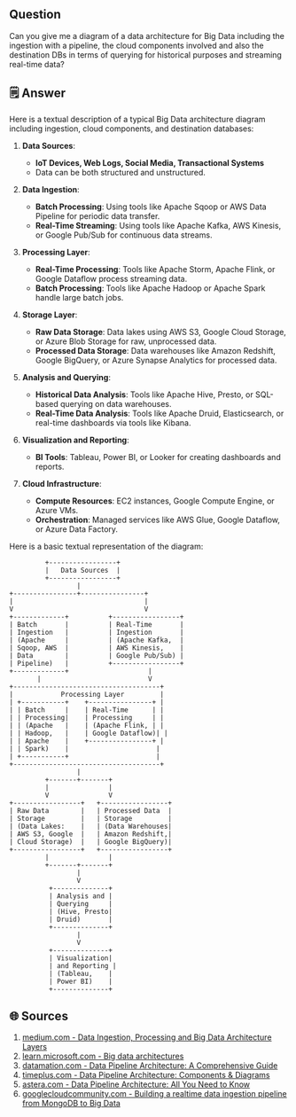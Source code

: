 
## Question

Can you give me a diagram of a data architecture for Big Data including the ingestion with a pipeline, the cloud components involved and also the destination DBs in terms of querying for historical purposes and streaming real-time data?

## 🗒️ Answer

Here is a textual description of a typical Big Data architecture diagram including ingestion, cloud components, and destination databases:

1. **Data Sources**: 
   - **IoT Devices, Web Logs, Social Media, Transactional Systems**
   - Data can be both structured and unstructured.

2. **Data Ingestion**:
   - **Batch Processing**: Using tools like Apache Sqoop or AWS Data Pipeline for periodic data transfer.
   - **Real-Time Streaming**: Using tools like Apache Kafka, AWS Kinesis, or Google Pub/Sub for continuous data streams.

3. **Processing Layer**:
   - **Real-Time Processing**: Tools like Apache Storm, Apache Flink, or Google Dataflow process streaming data.
   - **Batch Processing**: Tools like Apache Hadoop or Apache Spark handle large batch jobs.

4. **Storage Layer**:
   - **Raw Data Storage**: Data lakes using AWS S3, Google Cloud Storage, or Azure Blob Storage for raw, unprocessed data.
   - **Processed Data Storage**: Data warehouses like Amazon Redshift, Google BigQuery, or Azure Synapse Analytics for processed data.

5. **Analysis and Querying**:
   - **Historical Data Analysis**: Tools like Apache Hive, Presto, or SQL-based querying on data warehouses.
   - **Real-Time Data Analysis**: Tools like Apache Druid, Elasticsearch, or real-time dashboards via tools like Kibana.

6. **Visualization and Reporting**:
   - **BI Tools**: Tableau, Power BI, or Looker for creating dashboards and reports.

7. **Cloud Infrastructure**:
   - **Compute Resources**: EC2 instances, Google Compute Engine, or Azure VMs.
   - **Orchestration**: Managed services like AWS Glue, Google Dataflow, or Azure Data Factory.

Here is a basic textual representation of the diagram:

```
         +-----------------+
         |   Data Sources  |
         +-----------------+
                 |
+----------------+----------------+
|                                 |
V                                 V
+-------------+          +-----------------+
| Batch       |          | Real-Time       |
| Ingestion   |          | Ingestion       |
| (Apache     |          | (Apache Kafka,  |
| Sqoop, AWS  |          | AWS Kinesis,    |
| Data        |          | Google Pub/Sub) |
| Pipeline)   |          +-----------------+
+-------------+                    |
       |                           V
+-------------------------------------+
|            Processing Layer         |
| +-----------+    +----------------+ |
| | Batch     |    | Real-Time      | |
| | Processing|    | Processing     | |
| | (Apache   |    | (Apache Flink, | |
| | Hadoop,   |    | Google Dataflow)| |
| | Apache    |    +----------------+ |
| | Spark)    |                      |
| +-----------+                      |
+-------------------------------------+
                 |
         +-------+-------+
         |               |
         V               V
+-----------------+   +-----------------+
| Raw Data        |   | Processed Data  |
| Storage         |   | Storage         |
| (Data Lakes:    |   | (Data Warehouses|
| AWS S3, Google  |   | Amazon Redshift,|
| Cloud Storage)  |   | Google BigQuery)|
+-----------------+   +-----------------+
         |               |
         +-------+-------+
                 |
                 V
          +--------------+
          | Analysis and |
          | Querying     |
          | (Hive, Presto|
          | Druid)       |
          +--------------+
                 |
                 V
          +--------------+
          | Visualization|
          | and Reporting |
          | (Tableau,    |
          | Power BI)    |
          +--------------+
```

## 🌐 Sources
1. [medium.com - Data Ingestion, Processing and Big Data Architecture Layers](https://medium.com/digital-transformation-and-platform-engineering/data-ingestion-processing-and-big-data-architecture-layers-3cb4988c07de)
2. [learn.microsoft.com - Big data architectures](https://learn.microsoft.com/en-us/azure/architecture/databases/guide/big-data-architectures)
3. [datamation.com - Data Pipeline Architecture: A Comprehensive Guide](https://www.datamation.com/big-data/data-pipeline-architecture/)
4. [timeplus.com - Data Pipeline Architecture: Components & Diagrams](https://www.timeplus.com/post/data-pipeline-architecture)
5. [astera.com - Data Pipeline Architecture: All You Need to Know](https://www.astera.com/type/blog/data-pipeline-architecture/)
6. [googlecloudcommunity.com - Building a realtime data ingestion pipeline from MongoDB to Big Data](https://www.googlecloudcommunity.com/gc/Architecture-Framework-Forum/Building-a-realtime-data-ingestion-pipeline-from-mongodb-to-Big/td-p/479929)
</response>
